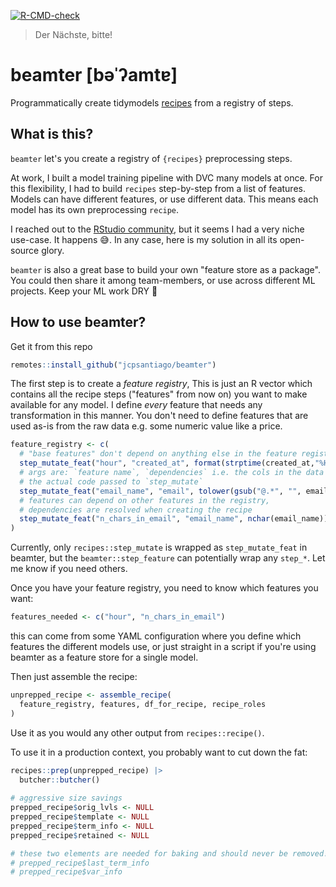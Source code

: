 <!-- badges: start -->
[![R-CMD-check](https://github.com/jcpsantiago/beamter/workflows/R-CMD-check/badge.svg)](https://github.com/jcpsantiago/beamter/actions)
<!-- badges: end -->

> Der Nächste, bitte!

# beamter [bəˈʔamtɐ]
Programmatically create tidymodels [recipes](https://github.com/tidymodels/recipes/) from a registry of steps.


## What is this?
`beamter` let's you create a registry of `{recipes}` preprocessing steps. 

At work, I built a model training pipeline with DVC many models at once. For this flexibility, I had to build `recipes` step-by-step from a list of features. Models can have different features, or use different data. This means each model has its own preprocessing `recipe`.

I reached out to the [RStudio community](https://community.rstudio.com/t/programmatically-disable-recipe-steps-for-deployment/111194), but it seems I had a very niche use-case. It happens 😅. In any case, here is my solution in all its open-source glory.

`beamter` is also a great base to build your own "feature store as a package". You could then share it among team-members, or use across different ML projects. Keep your ML work DRY 🧐

## How to use beamter?
Get it from this repo
```r
remotes::install_github("jcpsantiago/beamter")
```

The first step is to create a _feature registry_, This is just an R vector which contains all the recipe steps ("features" from now on) you want to make available for any model.
I define _every_ feature that needs any transformation in this manner. 
You don't need to define features that are used as-is from the raw data e.g. some numeric value like a price.

```r
feature_registry <- c(
  # "base features" don't depend on anything else in the feature registry
  step_mutate_feat("hour", "created_at", format(strptime(created_at,"%H:%M:%S"),'%H')),
  # args are: `feature name`, `dependencies` i.e. the cols in the data needed for the calculations and
  # the actual code passed to `step_mutate`
  step_mutate_feat("email_name", "email", tolower(gsub("@.*", "", email))),
  # features can depend on other features in the registry,
  # dependencies are resolved when creating the recipe
  step_mutate_feat("n_chars_in_email", "email_name", nchar(email_name))
)
```

Currently, only `recipes::step_mutate` is wrapped as `step_mutate_feat` in beamter, but the `beamter::step_feature` can potentially wrap any `step_*`. 
Let me know if you need others.

Once you have your feature registry, you need to know which features you want:
```r
features_needed <- c("hour", "n_chars_in_email")
```
this can come from some YAML configuration where you define which features the
different models use, or just straight in a script if you're using beamter as a
feature store for a single model.

Then just assemble the recipe:
```r
unprepped_recipe <- assemble_recipe(
  feature_registry, features, df_for_recipe, recipe_roles
)
```

Use it as you would any other output from `recipes::recipe()`.

To use it in a production context, you probably want to cut down the fat:
```r
recipes::prep(unprepped_recipe) |>
  butcher::butcher()
  
# aggressive size savings
prepped_recipe$orig_lvls <- NULL
prepped_recipe$template <- NULL
prepped_recipe$term_info <- NULL
prepped_recipe$retained <- NULL

# these two elements are needed for baking and should never be removed!
# prepped_recipe$last_term_info
# prepped_recipe$var_info
```
